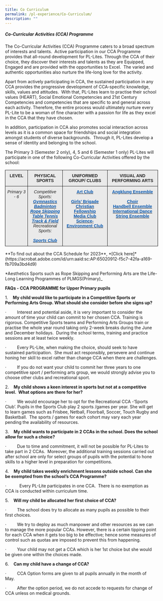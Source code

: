 ```yaml
---
title: Co Curriculum
permalink: /pl-experience/Co-Curriculum/
description: ""
---
```

##### **Co-Curricular Activities (CCA) Programme**  



The&nbsp;Co-Curricular Activities (CCA) Programme caters to a broad spectrum of interests and talents.&nbsp; Active participation in our CCA Programme provides that all-round development for PL-Lites. Through the CCA of their choice, they discover their interests and talents as they are Equipped, Engaged and are provided with the opportunities to&nbsp;Excel.&nbsp; The varied and authentic opportunities also nurture the life-long love for the activity.&nbsp;


Apart from actively participating in CCA, the sustained participation in any CCA provides the progressive development of CCA-specific knowledge, skills, values and attitudes.&nbsp; With that, PL-Lites learn to practise their school values (HEART), Social Emotional Competencies and 21st&nbsp;Century Competencies and competencies that are specific to and general across each activity. Therefore, the entire process would ultimately nurture every PL-Lite to be a woman of fine character with a passion for life as they excel in the CCA that they have chosen.&nbsp;

In addition, participation in CCA also promotes social interaction across levels as it is a common space for friendships and social integration amongst students of diverse backgrounds.&nbsp; Through it, PL-Lites develop a sense of identity and belonging to the school.

The Primary 3 (Semester 2 only), 4, 5 and 6 (Semester 1 only) PL-Lites will participate in one of the following Co-Curricular Activities offered by the school:

<style type="text/css">
.tg  {border-collapse:collapse;border-spacing:0;}
.tg td{border-color:black;border-style:solid;border-width:1px;font-family:Arial, sans-serif;font-size:14px;
  overflow:hidden;padding:10px 5px;word-break:normal;}
.tg th{border-color:black;border-style:solid;border-width:1px;font-family:Arial, sans-serif;font-size:14px;
  font-weight:normal;overflow:hidden;padding:10px 5px;word-break:normal;}
.tg .tg-n4qt{background-color:#EAEAEA;color:#222;font-weight:bold;text-align:center;vertical-align:top}
.tg .tg-w1y3{background-color:#EAEAEA;color:#222;font-style:italic;text-align:center;vertical-align:top}
.tg .tg-a7kh{background-color:#EAEAEA;color:#0857AE;font-weight:bold;text-align:center;vertical-align:top}
</style>
<table class="tg">
<thead>
  <tr>
    <th class="tg-n4qt">LEVEL</th>
    <th class="tg-n4qt">PHYSICAL SPORTS</th>
    <th class="tg-n4qt">UNIFORMED GROUP/ CLUBS</th>
    <th class="tg-n4qt">VISUAL AND PERFORMING ARTS</th>
  </tr>
</thead>
<tbody>
  <tr>
    <td class="tg-w1y3">Primary 3 - 6 </td>
	  <td class="tg-w1y3">Competitive Sports:<br><a href="/pl-experience/Physical-Sports/Rhythmic-Gymnastics/"><span style="font-weight:600;text-decoration:none;color:#0857AE">Gymnastics</span></a><br><a href="/pl-experience/Physical-Sports/Badminton/"><span style="font-weight:600;text-decoration:none;color:#0857AE">Badminton</span></a><br><a href="/pl-experience/Physical-Sports/Rope-Skipping/"><span style="font-weight:600;text-decoration:none;color:#0857AE">Rope Skipping</span></a><br><a href="/pl-experience/Physical-Sports/Table-Tennis/"><span style="font-weight:600;text-decoration:none;color:#0857AE">Table Tennis</span></a><br><a href="/pl-experience/Physical-Sports/Track-and-Field/"><span style="font-weight:600;text-decoration:none;color:#0857AE">Track &amp; Field</span></a><br>Recreational Sports:<br><br><a href="/pl-experience/Physical-Sports/Sports-Club/"><span style="font-weight:600;text-decoration:none;color:#0857AE">Sports Club</span></a></td>
    <td class="tg-a7kh"><a href="/pl-experience/CCA-Clubs-and-Uniform-Group/Art/"><span style="font-weight:600;text-decoration:none;color:#0857AE">Art Club</span></a><br><br><a href="/pl-experience/CCA-Clubs-and-Uniform-Group/Girls-Brigade-4th-Primary-Company/"><span style="font-weight:600;text-decoration:none;color:#0857AE">Girls’ Brigade</span></a><br><a href="/pl-experience/CCA-Clubs-and-Uniform-Group/Christian-Fellowship/"><span style="font-weight:600;text-decoration:none;color:#0857AE">Christian Fellowship</span></a><br><a href="/pl-experience/CCA-Clubs-and-Uniform-Group/Media-Club/"><span style="font-weight:600;text-decoration:none;color:#0857AE">Media Club</span></a><br><a href="/pl-experience/CCA-Clubs-and-Uniform-Group/Science-Environment-Club/"><span style="font-weight:600;text-decoration:none;color:#0857AE">Science-Environment Club</span></a><br> <br> </td>
    <td class="tg-a7kh"><a href="/pl-experience/CCA-Performing-Arts/Angklung-Ensemble/"><span style="font-weight:600;text-decoration:none;color:#0857AE">Angklung Ensemble</span></a><br><br><a href="/pl-experience/CCA-Performing-Arts/Choir/"><span style="font-weight:600;text-decoration:none;color:#0857AE">Choir</span></a><br><a href="/pl-experience/CCA-Performing-Arts/Handbell-Ensemble/"><span style="font-weight:600;text-decoration:none;color:#0857AE">Handbell Ensemble</span></a><br><a href="/pl-experience/CCA-Performing-Arts/International-Dance/"><span style="font-weight:600;text-decoration:none;color:#0857AE">International Dance</span></a><br><a href="/pl-experience/CCA-Performing-Arts/String-Ensemble/"><span style="font-weight:600;text-decoration:none;color:#0857AE">String Ensemble</span></a>	
</td>	
	 
  </tr>
</tbody>
</table>
**To find out about the CCA Schedule for 2023**, *[Click here]*(https://acrobat.adobe.com/id/urn:aaid:sc:AP:65020912-f5c7-42fa-a169-fb709a3bd4d9)

*Aesthetics Sports such as Rope Skipping and Performing Arts are the Life-Long Learning Programmes of PLMGS(Primary)_

**FAQs - CCA PROGRAMME for Upper Primary pupils**

1.&nbsp;&nbsp;&nbsp;&nbsp;**My child would like to participate in a Competitive Sports or Performing Arts Group. What should she consider before she signs up?**

·&nbsp;&nbsp;&nbsp;&nbsp;&nbsp;&nbsp;&nbsp;&nbsp;&nbsp;Interest and potential aside, it is very important to consider the amount of time your child can commit to her chosen CCA. Training is rigorous. Competitive Sports teams and Performing Arts Groups train or practise the whole year round taking only 2-week breaks during the June and December holidays.&nbsp; During the school terms, training and practice sessions are at least twice weekly.

·&nbsp;&nbsp;&nbsp;&nbsp;&nbsp;&nbsp;&nbsp;&nbsp;&nbsp;Every PL-Lite, when making the choice, should seek to have sustained participation.&nbsp; She must act responsibly, persevere and continue honing her skill to excel rather than change CCA when there are challenges.

·&nbsp;&nbsp;&nbsp;&nbsp;&nbsp;&nbsp;&nbsp;&nbsp;&nbsp;If you do not want your child to commit her three years to one competitive sport / performing arts group, we would strongly advise you to choose other clubs and recreational sport.

2.&nbsp;&nbsp;&nbsp;&nbsp;**My child shows a keen interest in sports but not at a competitive level.&nbsp; What options are there for her?**

·&nbsp;&nbsp;&nbsp;&nbsp;&nbsp;&nbsp;&nbsp;&nbsp;&nbsp;We would encourage her to opt for the Recreational CCA -‘Sports Club’. Pupils in the Sports Club play 2 sports /games per year. She will get to learn games such as Frisbee, Netball, Floorball, Soccer, Touch Rugby and Basketball.&nbsp; The sports / games for each cohort may vary each year pending the availability of resources.

3.&nbsp;&nbsp;&nbsp;&nbsp;**My child wants to participate in 2 CCAs in the school. Does the school allow for such a choice?**

·&nbsp;&nbsp;&nbsp;&nbsp;&nbsp;&nbsp;&nbsp;&nbsp;&nbsp;Due to time and commitment, it will not be possible for PL-Lites to take part in 2 CCAs.&nbsp; Moreover, the additional training sessions carried out after school are only for select groups of pupils with the potential to hone skills to a higher level in preparation for competitions.

4.&nbsp;&nbsp;&nbsp;&nbsp;**My child takes weekly enrichment lessons outside school. Can she be exempted from the school’s CCA Programme?**

·&nbsp;&nbsp;&nbsp;&nbsp;&nbsp;&nbsp;&nbsp;&nbsp;&nbsp;&nbsp;&nbsp;Every PL-Lite participates in one CCA.&nbsp; There is no exemption as CCA is conducted within curriculum time.&nbsp;

5.&nbsp;&nbsp;&nbsp;&nbsp;**Will my child be allocated her first choice of CCA?**&nbsp;

·&nbsp;&nbsp;&nbsp;&nbsp;&nbsp;&nbsp;&nbsp;&nbsp;&nbsp;The school does try to allocate as many pupils as possible to their first choices.

·&nbsp;&nbsp;&nbsp;&nbsp;&nbsp;&nbsp;&nbsp;&nbsp;&nbsp;We try to deploy as much manpower and other resources as we can to manage the more popular CCAs. However, there is a certain tipping point for each CCA when it gets too big to be effective; hence some measures of control such as quotas are imposed to prevent this from happening.

·&nbsp;&nbsp;&nbsp;&nbsp;&nbsp;&nbsp;&nbsp;&nbsp;&nbsp;Your child may not get a CCA which is her 1st choice but she would be given one within the choices made.

6.&nbsp;&nbsp;&nbsp;&nbsp;**Can my child have a change of CCA?**&nbsp;

·&nbsp;&nbsp;&nbsp;&nbsp;&nbsp;&nbsp;&nbsp;&nbsp;&nbsp;CCA Option forms are given to all pupils annually in the month of May.&nbsp;&nbsp;

·&nbsp;&nbsp;&nbsp;&nbsp;&nbsp;&nbsp;&nbsp;&nbsp;&nbsp;After the option period, we do not accede to requests for change of CCA unless on medical grounds.